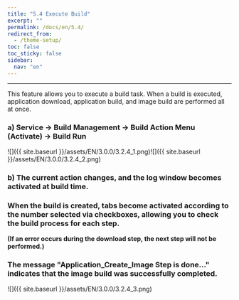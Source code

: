 ```yaml
---
title: "5.4 Execute Build"
excerpt: ""
permalink: /docs/en/5.4/
redirect_from:
  - /theme-setup/
toc: false
toc_sticky: false
sidebar:
  nav: "en"
---
```



---

This feature allows you to execute a build task. When a build is executed, application download, application build, and image build are performed all at once.

### a\) Service → Build Management → Build Action Menu \(Activate\) → Build Run
![]({{ site.baseurl }}/assets/EN/3.0.0/3.2.4_1.png)![]({{ site.baseurl }}/assets/EN/3.0.0/3.2.4_2.png)

### b\) The current action changes, and the log window becomes activated at build time.

### When the build is created, tabs become activated according to the number selected via checkboxes, allowing you to check the build process for each step.

**\(If an error occurs during the download step, the next step will not be performed.\)**

### The message "Application_Create_Image Step is done..." indicates that the image build was successfully completed.
![]({{ site.baseurl }}/assets/EN/3.0.0/3.2.4_3.png)
